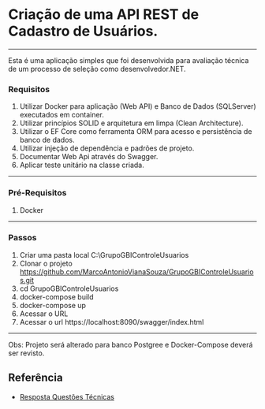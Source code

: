 # Criação de uma API REST de Cadastro de Usuários.
***
Esta é uma aplicação simples que foi desenvolvida para avaliação técnica de um processo de seleção como desenvolvedor.NET.

### Requisitos

1) Utilizar Docker para aplicação (Web API) e Banco de Dados (SQLServer) executados em container.
2) Utilizar princípios SOLID e arquitetura em limpa (Clean Architecture).
3) Utilizar o EF Core como ferramenta ORM para acesso e persistência de banco de dados.
4) Utilizar injeção de dependência e padrões de projeto.
5) Documentar Web Api através do Swagger.
6) Aplicar teste unitário na classe criada.

---
### Pré-Requisitos
1) Docker
---
### Passos
1. Criar uma pasta local C:\GrupoGBIControleUsuarios
2. Clonar o projeto https://github.com/MarcoAntonioVianaSouza/GrupoGBIControleUsuarios.git
3. cd GrupoGBIControleUsuarios
4. docker-compose build
5. docker-compose up
6. Acessar o URL
7. Acessar o url https://localhost:8090/swagger/index.html
---
Obs: Projeto será alterado para banco Postgree e Docker-Compose deverá ser revisto.

## Referência

 - [Resposta Questões Técnicas](https://downgit.github.io/#/home?url=https://github.com/MarcoAntonioVianaSouza/GrupoGBIControleUsuarios/blob/master/RESPOSTA_QUESTOES_TECNICAS_MARCOVIANA.pdf)
